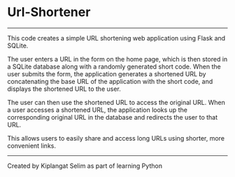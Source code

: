 # Url-Shortener

*************************************************************************************************************************************************

This code creates a simple URL shortening web application using Flask and SQLite.

The user enters a URL in the form on the home page, which is then stored in a SQLite database along with a randomly generated short code. 
When the user submits the form, the application generates a shortened URL by concatenating the base URL of the application with the short code, 
and displays the shortened URL to the user.

The user can then use the shortened URL to access the original URL. When a user accesses a shortened URL, 
the application looks up the corresponding original URL in the database and redirects the user to that URL.

This allows users to easily share and access long URLs using shorter, more convenient links.

************************************************************************************************************************************************

Created by Kiplangat Selim as part of learning Python
